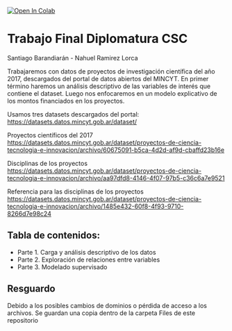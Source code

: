 [![Open In Colab](https://colab.research.google.com/assets/colab-badge.svg)](https://colab.research.google.com/github/tachi123/python-analisis-datos/blob/main/Tp_Integrador.ipynb)

# Trabajo Final Diplomatura CSC
Santiago Barandiarán - Nahuel Ramirez Lorca

Trabajaremos con datos de proyectos de investigación científica del año 2017, descargados del portal de datos abiertos del MINCYT. En primer término haremos un análisis descriptivo de las variables de interés que contiene el dataset. Luego nos enfocaremos en un modelo explicativo de los montos financiados en los proyectos.

Usamos tres datasets descargados del portal: https://datasets.datos.mincyt.gob.ar/dataset/

Proyectos científicos del 2017
https://datasets.datos.mincyt.gob.ar/dataset/proyectos-de-ciencia-tecnologia-e-innovacion/archivo/60675091-b5ca-4d2d-af9d-cbaffd23b16e

Disciplinas de los proyectos
https://datasets.datos.mincyt.gob.ar/dataset/proyectos-de-ciencia-tecnologia-e-innovacion/archivo/aa97dfd8-4146-4f07-97b5-c36c6a7e9521

Referencia para las disciplinas de los proyectos https://datasets.datos.mincyt.gob.ar/dataset/proyectos-de-ciencia-tecnologia-e-innovacion/archivo/1485e432-60f8-4f93-9710-8266d7e98c24

## Tabla de contenidos:
- Parte 1. Carga y análisis descriptivo de los datos
- Parte 2. Exploración de relaciones entre variables
- Parte 3. Modelado supervisado

## Resguardo
Debido a los posibles cambios de dominios o pérdida de acceso a los archivos. Se guardan una copia dentro de la carpeta Files de este repositorio
